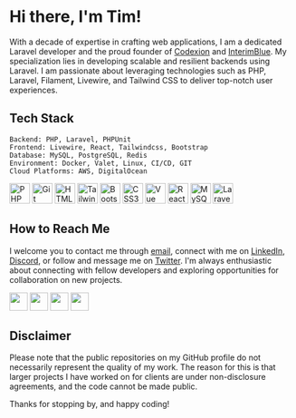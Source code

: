 # Hi there, I'm Tim!

With a decade of expertise in crafting web applications, I am a dedicated Laravel developer and the proud founder of [Codexion](https://codexion.nl) and [InterimBlue](https://interimblue.com). My specialization lies in developing scalable and resilient backends using Laravel. I am passionate about leveraging technologies such as PHP, Laravel, Filament, Livewire, and Tailwind CSS to deliver top-notch user experiences.

## Tech Stack

    Backend: PHP, Laravel, PHPUnit
    Frontend: Livewire, React, Tailwindcss, Bootstrap
    Database: MySQL, PostgreSQL, Redis
    Environment: Docker, Valet, Linux, CI/CD, GIT
    Cloud Platforms: AWS, DigitalOcean

<p align="left">
<a href="https://www.php.net/" target="_blank" rel="noreferrer"><img src="https://raw.githubusercontent.com/danielcranney/readme-generator/main/public/icons/skills/php-colored.svg" width="36" height="36" alt="PHP" /></a>
<a href="https://git-scm.com/" target="_blank" rel="noreferrer"><img src="https://raw.githubusercontent.com/danielcranney/readme-generator/main/public/icons/skills/git-colored.svg" width="36" height="36" alt="Git" /></a>
<a href="https://developer.mozilla.org/en-US/docs/Glossary/HTML5" target="_blank" rel="noreferrer"><img src="https://raw.githubusercontent.com/danielcranney/readme-generator/main/public/icons/skills/html5-colored.svg" width="36" height="36" alt="HTML5" /></a>
<a href="https://tailwindcss.com/" target="_blank" rel="noreferrer"><img src="https://raw.githubusercontent.com/danielcranney/readme-generator/main/public/icons/skills/tailwindcss-colored.svg" width="36" height="36" alt="TailwindCSS" /></a>
<a href="https://getbootstrap.com/" target="_blank" rel="noreferrer"><img src="https://raw.githubusercontent.com/danielcranney/readme-generator/main/public/icons/skills/bootstrap-colored.svg" width="36" height="36" alt="Bootstrap" /></a>
<a href="https://www.w3.org/TR/CSS/#css" target="_blank" rel="noreferrer"><img src="https://raw.githubusercontent.com/danielcranney/readme-generator/main/public/icons/skills/css3-colored.svg" width="36" height="36" alt="CSS3" /></a>
<a href="https://vuejs.org/" target="_blank" rel="noreferrer"><img src="https://raw.githubusercontent.com/danielcranney/readme-generator/main/public/icons/skills/vuejs-colored.svg" width="36" height="36" alt="Vue" /></a>
<a href="https://reactjs.org/" target="_blank" rel="noreferrer"><img src="https://raw.githubusercontent.com/danielcranney/readme-generator/main/public/icons/skills/react-colored.svg" width="36" height="36" alt="React" /></a>
<a href="https://www.mysql.com/" target="_blank" rel="noreferrer"><img src="https://raw.githubusercontent.com/danielcranney/readme-generator/main/public/icons/skills/mysql-colored.svg" width="36" height="36" alt="MySQL" /></a>
<a href="https://laravel.com/" target="_blank" rel="noreferrer"><img src="https://raw.githubusercontent.com/danielcranney/readme-generator/main/public/icons/skills/laravel-colored.svg" width="36" height="36" alt="Laravel" /></a>
</p>

## How to Reach Me

I welcome you to contact me through [email](tim@codexion.nl), connect with me on [LinkedIn](https://www.linkedin.com/in/tim-wassenburg/), [Discord](https://discord.com/users/961655539232800849), or follow and message me on [Twitter](https://twitter.com/timwassenburg/). I'm always enthusiastic about connecting with fellow developers and exploring opportunities for collaboration on new projects.

<p align="left"> 
    <a href="https://www.github.com/timwassenburg" target="_blank" rel="noreferrer"><img src="https://raw.githubusercontent.com/danielcranney/readme-generator/main/public/icons/socials/github.svg" width="32" height="32" /></a> 
    <a href="https://www.linkedin.com/in/tim-wassenburg" target="_blank" rel="noreferrer"><img src="https://raw.githubusercontent.com/danielcranney/readme-generator/main/public/icons/socials/linkedin.svg" width="32" height="32" /></a> 
    <a href="https://www.twitter.com/timwassenburg" target="_blank" rel="noreferrer"><img src="https://raw.githubusercontent.com/danielcranney/readme-generator/main/public/icons/socials/twitter.svg" width="32" height="32" /></a>
    <a href="https://discord.com/users/961655539232800849" target="_blank" rel="noreferrer"><img src="https://raw.githubusercontent.com/danielcranney/readme-generator/main/public/icons/socials/discord" width="32" height="32" /></a>
</p>

## Disclaimer

Please note that the public repositories on my GitHub profile do not necessarily represent the quality of my work. The reason for this is that larger projects I have worked on for clients are under non-disclosure agreements, and the code cannot be made public.

Thanks for stopping by, and happy coding!
